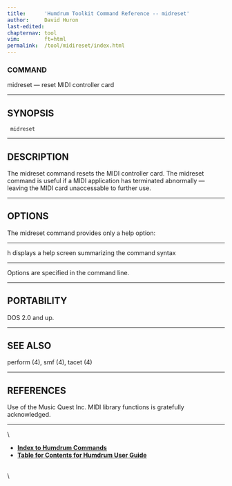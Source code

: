 ```yaml
---
title:		'Humdrum Toolkit Command Reference -- midreset'
author:		David Huron
last-edited:
chapternav:	tool
vim:		ft=html
permalink:	/tool/midireset/index.html
---
```



### COMMAND

<span class="tool">midreset</span> &mdash; reset MIDI controller card

------------------------------------------------------------------------

## SYNOPSIS ##

` midreset`

------------------------------------------------------------------------

## DESCRIPTION ##

The <span class="tool">midreset</span> command resets the MIDI controller card. The
<span class="tool">midreset</span> command is useful if a MIDI application has terminated
abnormally &mdash; leaving the MIDI card unaccessable to further use.

------------------------------------------------------------------------

## OPTIONS ##

The <span class="tool">midreset</span> command provides only a help option:

-------- -------------------------------------------------------
<span class="option">h</span>   displays a help screen summarizing the command syntax
-------- -------------------------------------------------------

Options are specified in the command line.

------------------------------------------------------------------------

## PORTABILITY ##

DOS 2.0 and up.

------------------------------------------------------------------------

## SEE ALSO ##

<span class="tool">perform</span> (4), <span class="tool">smf</span> (4),
<span class="tool">tacet</span> (4)

------------------------------------------------------------------------

## REFERENCES ##

Use of the Music Quest Inc. MIDI library functions is gratefully
acknowledged.

------------------------------------------------------------------------

\

-   [**Index to Humdrum Commands**](../commands.toc.html)
-   [**Table for Contents for Humdrum User Guide**](../guide.toc.html)

\
\
